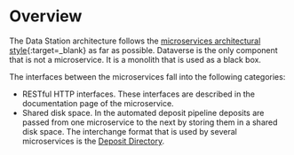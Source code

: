 Overview
========

The Data Station architecture follows the [microservices architectural style]{:target=_blank} as far as possible. Dataverse is the only component that is not a
microservice. It is a monolith that is used as a black box.

The interfaces between the microservices fall into the following categories:

* RESTful HTTP interfaces. These interfaces are described in the documentation page of the microservice.
* Shared disk space. In the automated deposit pipeline deposits are passed from one microservice to the next by storing
  them in a shared disk space. The interchange format that is used by several microservices is the [Deposit Directory].

[microservices architectural style]: https://www.martinfowler.com/microservices/

[Deposit Directory]: ./deposit-directory.md
